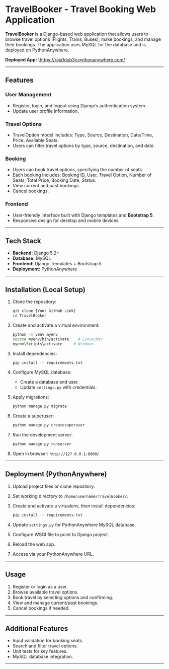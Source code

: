# TravelBooker - Travel Booking Web Application

**TravelBooker** is a Django-based web application that allows users to browse travel options (Flights, Trains, Buses), make bookings, and manage their bookings. The application uses MySQL for the database and is deployed on PythonAnywhere.

**Deployed App:** \https://raja1dub3y.pythonanywhere.com/

---

## Features

### User Management

* Register, login, and logout using Django’s authentication system.
* Update user profile information.

### Travel Options

* TravelOption model includes: Type, Source, Destination, Date/Time, Price, Available Seats.
* Users can filter travel options by type, source, destination, and date.

### Booking

* Users can book travel options, specifying the number of seats.
* Each booking includes: Booking ID, User, Travel Option, Number of Seats, Total Price, Booking Date, Status.
* View current and past bookings.
* Cancel bookings.

### Frontend

* User-friendly interface built with Django templates and **Bootstrap 5**.
* Responsive design for desktop and mobile devices.

---

## Tech Stack

* **Backend:** Django 5.2+
* **Database:** MySQL
* **Frontend:** Django Templates + Bootstrap 5
* **Deployment:** PythonAnywhere

---

## Installation (Local Setup)

1. Clone the repository:

   ```bash
   git clone [Your GitHub Link]
   cd TravelBooker
   ```
2. Create and activate a virtual environment:

   ```bash
   python -m venv myenv
   source myenv/bin/activate    # Linux/Mac
   myenv\Scripts\activate     # Windows
   ```
3. Install dependencies:

   ```bash
   pip install -r requirements.txt
   ```
4. Configure MySQL database:

   * Create a database and user.
   * Update `settings.py` with credentials.
5. Apply migrations:

   ```bash
   python manage.py migrate
   ```
6. Create a superuser:

   ```bash
   python manage.py createsuperuser
   ```
7. Run the development server:

   ```bash
   python manage.py runserver
   ```
8. Open in browser: `http://127.0.0.1:8000/`

---

## Deployment (PythonAnywhere)

1. Upload project files or clone repository.
2. Set working directory to `/home/username/TravelBooker/`.
3. Create and activate a virtualenv, then install dependencies:

   ```bash
   pip install -r requirements.txt
   ```
4. Update `settings.py` for PythonAnywhere MySQL database.
5. Configure WSGI file to point to Django project.
6. Reload the web app.
7. Access via your PythonAnywhere URL.

---

## Usage

1. Register or login as a user.
2. Browse available travel options.
3. Book travel by selecting options and confirming.
4. View and manage current/past bookings.
5. Cancel bookings if needed.

---

## Additional Features

* Input validation for booking seats.
* Search and filter travel options.
* Unit tests for key features.
* MySQL database integration.

---
